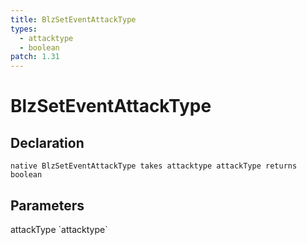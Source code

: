 ```yaml
---
title: BlzSetEventAttackType
types:
  - attacktype
  - boolean
patch: 1.31
---
```


# BlzSetEventAttackType

## Declaration

```
native BlzSetEventAttackType takes attacktype attackType returns boolean
```

## Parameters
<dl>
  <dt>attackType `attacktype`</dt>
  <dd></dd>
</dl>